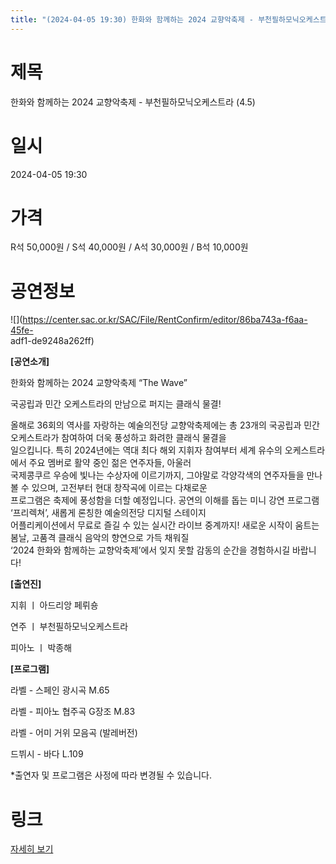 ```yaml
---
title: "(2024-04-05 19:30) 한화와 함께하는 2024 교향악축제 - 부천필하모닉오케스트라 (4.5)"
---
```


# 제목
한화와 함께하는 2024 교향악축제 - 부천필하모닉오케스트라 (4.5)

# 일시
2024-04-05 19:30

# 가격
R석 50,000원 / S석 40,000원 / A석 30,000원 / B석 10,000원

# 공연정보
![](https://center.sac.or.kr/SAC/File/RentConfirm/editor/86ba743a-f6aa-45fe-  
adf1-de9248a262ff)    
    
**[공연소개]**  
  
한화와 함께하는 2024 교향악축제 “The Wave”  
  
국공립과 민간 오케스트라의 만남으로 퍼지는 클래식 물결!  
  
올해로 36회의 역사를 자랑하는 예술의전당 교향악축제에는 총 23개의 국공립과 민간 오케스트라가 참여하여 더욱 풍성하고 화려한 클래식 물결을  
일으킵니다. 특히 2024년에는 역대 최다 해외 지휘자 참여부터 세계 유수의 오케스트라에서 주요 멤버로 활약 중인 젊은 연주자들, 아울러  
국제콩쿠르 우승에 빛나는 수상자에 이르기까지, 그야말로 각양각색의 연주자들을 만나볼 수 있으며, 고전부터 현대 창작곡에 이르는 다채로운  
프로그램은 축제에 풍성함을 더할 예정입니다. 공연의 이해를 돕는 미니 강연 프로그램 ‘프리렉쳐’, 새롭게 론칭한 예술의전당 디지털 스테이지  
어플리케이션에서 무료로 즐길 수 있는 실시간 라이브 중계까지! 새로운 시작이 움트는 봄날, 고품격 클래식 음악의 향연으로 가득 채워질  
‘2024 한화와 함께하는 교향악축제’에서 잊지 못할 감동의 순간을 경험하시길 바랍니다!  
  
**[출연진]**  
  
지휘 ㅣ 아드리앙 페뤼숑  
  
연주 ㅣ 부천필하모닉오케스트라  
  
피아노 ㅣ 박종해  
  
**[프로그램]**  
  
라벨 - 스페인 광시곡 M.65  
  
라벨 - 피아노 협주곡 G장조 M.83  
  
라벨 - 어미 거위 모음곡 (발레버전)  
  
드뷔시 - 바다 L.109    
    
  
*출연자 및 프로그램은 사정에 따라 변경될 수 있습니다.   
  


# 링크
[자세히 보기](https://www.sac.or.kr/site/main/show/show_view?SN=60239 "https://www.sac.or.kr/site/main/show/show_view?SN=60239")
